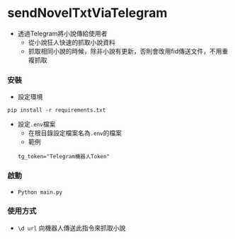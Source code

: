 # sendNovelTxtViaTelegram

- 透過Telegram將小說傳給使用者
    - 從小說狂人快速的抓取小說資料
    - 抓取相同小說的時候，除非小說有更新，否則會改用fid傳送文件，不用重複抓取

### 安裝

- 設定環境
```
pip install -r requirements.txt
```
- 設定`.env`檔案
    - 在根目錄設定檔案名為`.env`的檔案
    - 範例
    ```
    tg_token="Telegram機器人Token"
    ```


### 啟動

- `Python main.py`

### 使用方式

- `\d url` 向機器人傳送此指令來抓取小說
